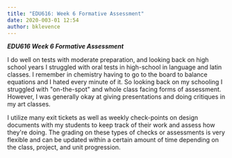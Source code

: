 ```yaml
---
title: "EDU616: Week 6 Formative Assessment"
date: 2020-003-01 12:54
author: bklevence
---
```


***EDU616 Week 6 Formative Assessment***

I do well on tests with moderate preparation, and looking back on high school years I struggled with oral tests in high-school in language and latin classes. I remember in chemistry having to go to the board to balance equations and I hated every minute of it. So looking back on my schooling I struggled with "on-the-spot" and whole class facing forms of assessment. However, I was generally okay at giving presentations and doing critiques in my art classes.

I utilize many exit tickets as well as weekly check-points on design documents with my students to keep track of their work and assess how they're doing. The grading on these types of checks or assessments is very flexible and can be updated within a certain amount of time depending on the class, project, and unit progression.
